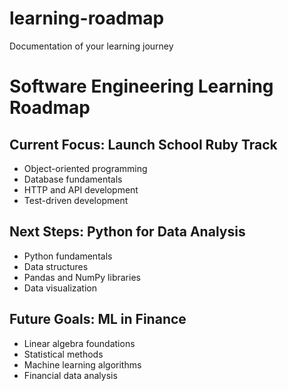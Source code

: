# learning-roadmap
Documentation of your learning journey

# Software Engineering Learning Roadmap

## Current Focus: Launch School Ruby Track
- Object-oriented programming
- Database fundamentals
- HTTP and API development
- Test-driven development

## Next Steps: Python for Data Analysis
- Python fundamentals
- Data structures
- Pandas and NumPy libraries
- Data visualization

## Future Goals: ML in Finance
- Linear algebra foundations
- Statistical methods
- Machine learning algorithms
- Financial data analysis
